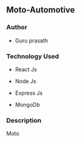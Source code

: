 ## Moto-Automotive 

### Author 

* Guru prasath 

### Technology Used 

* React Js

* Node Js 

* Express Js 

* MongoDb 

### Description

Moto  
